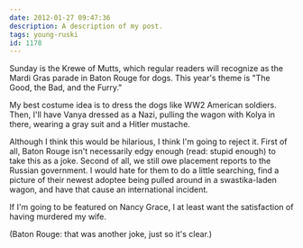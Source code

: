 ```yaml
---
date: 2012-01-27 09:47:36
description: A description of my post.
tags: young-ruski
id: 1178
---
```

Sunday is the Krewe of Mutts, which regular readers will recognize as the Mardi Gras parade in Baton Rouge for dogs.  This year's theme is "The Good, the Bad, and the Furry."

My best costume idea is to dress the dogs like WW2 American soldiers.  Then, I'll have Vanya dressed as a Nazi, pulling the wagon with Kolya in there, wearing a gray suit and a Hitler mustache.
<!--more-->
Although I think this would be hilarious, I think I'm going to reject it.  First of all, Baton Rouge isn't necessarily edgy enough (read: stupid enough) to take this as a joke.  Second of all, we still owe placement reports to the Russian government.  I would hate for them to do a little searching, find a picture of their newest adoptee being pulled around in a swastika-laden wagon, and have that cause an international incident.  

If I'm going to be featured on Nancy Grace, I at least want the satisfaction of having murdered my wife.

(Baton Rouge:  that was another joke, just so it's clear.)